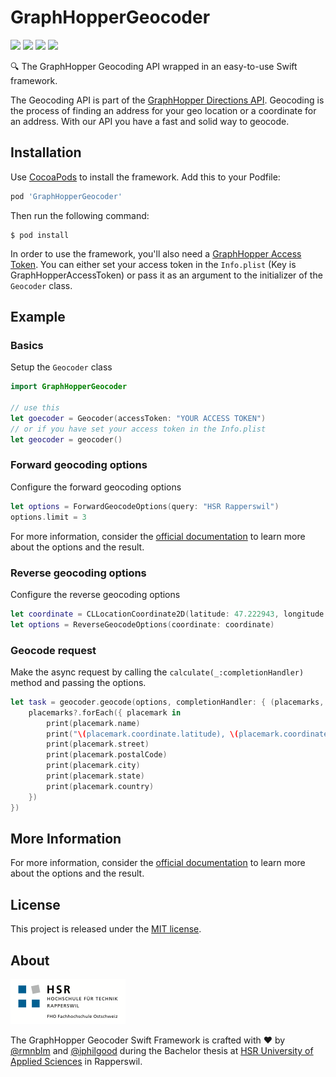# GraphHopperGeocoder
[![](http://img.shields.io/badge/ios-8.0+-FC3159.svg)]()
[![](http://img.shields.io/badge/swift-3.0+-FD9426.svg)]()
[![](https://img.shields.io/badge/cocoapods-compatible-53D769.svg)](https://github.com/cocoapods/cocoapods)
[![](https://img.shields.io/badge/license-MIT-lightgrey.svg)](http://mit-license.org)

🔍 The GraphHopper Geocoding API wrapped in an easy-to-use Swift framework.

The Geocoding API is part of the [GraphHopper Directions API](https://graphhopper.com/#directions-api). Geocoding is the process of finding an address for your geo location or a coordinate for an address. With our API you have a fast and solid way to geocode.

## Installation

Use [CocoaPods](http://cocoapods.org/) to install the framework. Add this to your Podfile:

``` ruby
pod 'GraphHopperGeocoder'
```

Then run the following command:

```
$ pod install
```

In order to use the framework, you'll also need a [GraphHopper Access Token](https://graphhopper.com/dashboard/#/api-keys). You can either set your access token in the `Info.plist` (Key is GraphHopperAccessToken) or pass it as an argument to the initializer of the `Geocoder` class.

## Example

### Basics

Setup the `Geocoder` class

``` swift
import GraphHopperGeocoder

// use this
let goecoder = Geocoder(accessToken: "YOUR ACCESS TOKEN")
// or if you have set your access token in the Info.plist
let geocoder = geocoder()
```

### Forward geocoding options

Configure the forward geocoding options

``` swift
let options = ForwardGeocodeOptions(query: "HSR Rapperswil")
options.limit = 3
```

For more information, consider the [official documentation](https://graphhopper.com/api/1/docs/#geocoding-api) to learn more about the options and the result.

### Reverse geocoding options

Configure the reverse geocoding options

```swift
let coordinate = CLLocationCoordinate2D(latitude: 47.222943, longitude: 8.817238649765951)
let options = ReverseGeocodeOptions(coordinate: coordinate)
```

### Geocode request

Make the async request by calling the `calculate(_:completionHandler)` method and passing the options.

```swift
let task = geocoder.geocode(options, completionHandler: { (placemarks, error) in
    placemarks?.forEach({ placemark in
        print(placemark.name)
        print("\(placemark.coordinate.latitude), \(placemark.coordinate.longitude)")
        print(placemark.street)
        print(placemark.postalCode)
        print(placemark.city)
        print(placemark.state)
        print(placemark.country)
    })
})
```

## More Information

For more information, consider the [official documentation](https://graphhopper.com/api/1/docs/#geocoding-api) to learn more about the options and the result.

## License

This project is released under the [MIT license](LICENSE).

## About

<img src="images/HSRLogo.png" width="184" />

​The GraphHopper Geocoder Swift Framework is crafted with :heart: by [@rmnblm](https://github.com/rmnblm) and [@iphilgood](https://github.com/iphilgood) during the Bachelor thesis at [HSR University of Applied Sciences](https://www.hsr.ch) in Rapperswil.
